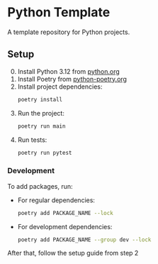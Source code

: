 # Python Template

A template repository for Python projects.

## Setup

0. Install Python 3.12 from [python.org](https://www.python.org/downloads/)
1. Install Poetry from [python-poetry.org](https://python-poetry.org/docs/)
2. Install project dependencies:
    ```sh
    poetry install
    ```
3. Run the project:
    ```sh
    poetry run main
    ```
4. Run tests:
    ```sh
    poetry run pytest
    ```

### Development

To add packages, run:

- For regular dependencies:
    ```sh
    poetry add PACKAGE_NAME --lock
    ```
- For development dependencies:
    ```sh
    poetry add PACKAGE_NAME --group dev --lock
    ```

After that, follow the setup guide from step 2
